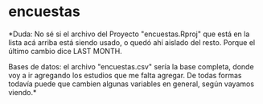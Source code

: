 # encuestas

*Duda: No sé si el archivo del Proyecto "encuestas.Rproj" que está en la lista acá arriba está siendo usado, o quedó ahí aislado del resto.
Porque el último cambio dice LAST MONTH.

Bases de datos: el archivo "encuestas.csv" sería la base completa, donde voy a ir agregando los estudios que me falta agregar.
De todas formas todavía puede que cambien algunas variables en general, según vayamos viendo.*

